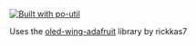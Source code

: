 [![Built with po-util](https://rawgit.com/nrobinson2000/po-util/master/images/built-with-po-util.svg)](https://po-util.com)

Uses the [oled-wing-adafruit](https://github.com/rickkas7/oled-wing-adafruit) library by rickkas7
